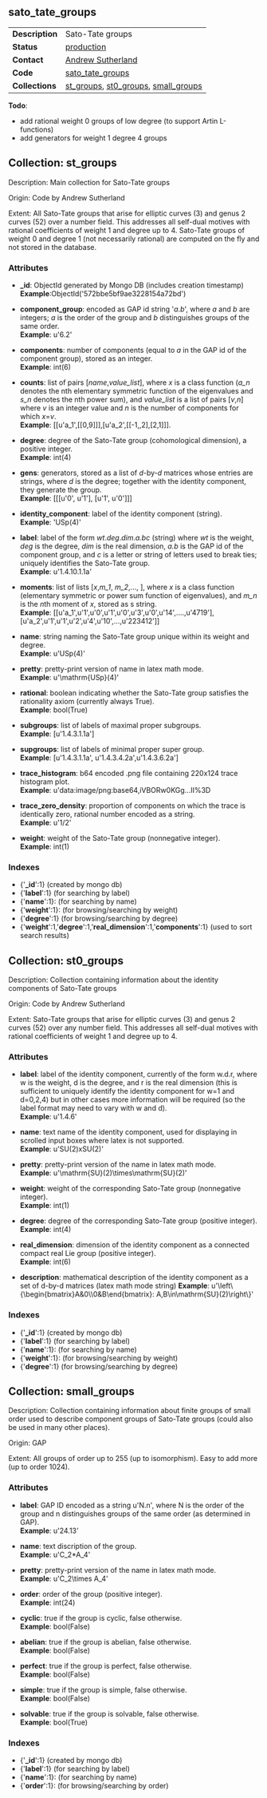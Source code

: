 ## sato_tate_groups

| | |
|---|---|
|**Description**|Sato-Tate groups|
|**Status**|[production](http://www.lmfdb.org/SatoTateGroup)|
|**Contact**|[Andrew Sutherland](https://github.com/AndrewVSutherland)|
|**Code**|[sato_tate_groups](https://github.com/LMFDB/lmfdb/tree/master/lmfdb/sato_tate_groups/)|
|**Collections**|[st_groups](http://www.lmfdb.org/api/sato_tate_groups/st_groups), [st0_groups](http://www.lmfdb.org/api/sato_tate_groups/st_groups), [small_groups](http://www.lmfdb.org/api/sato_tate_groups/small_groups)|

**Todo**:
* add rational weight 0 groups of low degree (to support Artin L-functions)
* add generators for weight 1 degree 4 groups

## Collection: **st_groups**

Description: Main collection for Sato-Tate groups

Origin: Code by Andrew Sutherland

Extent: All Sato-Tate groups that arise for elliptic curves (3) and genus 2 curves (52) over a number field.  This addresses all self-dual motives with rational coefficients of weight 1 and degree up to 4.  Sato-Tate groups of weight 0 and degree 1 (not necessarily rational) are computed on the fly and not stored in the database.

### **Attributes**
 * **_id**: ObjectId generated by Mongo DB (includes creation timestamp)<br>
   **Example**:ObjectId('572bbe5bf9ae3228154a72bd')</p>
 * **component_group**: encoded as GAP id string '_a_._b_', where _a_ and _b_ are integers; _a_ is the order of the group and _b_ distinguishes groups of the same order.<br>
   **Example**: u'6.2'</p>
 * **components**: number of components (equal to _a_ in the GAP id of the component group), stored as an integer.<br>
   **Example**: int(6)</p>
 * **counts**: list of pairs [*name*,*value_list*], where *x* is a class function (*a_n* denotes the nth elementary
 symmetric function of the eigenvalues and *s_n* denotes the nth power sum), and *value_list* is a list of
 pairs [_v_,_n_] where _v_ is an integer value and _n_ is the number of components for which _x_=_v_.<br>
   **Example**: [[u'a_1',[[0,9]]],[u'a_2',[[-1,,2],[2,1]]].</p>
 * **degree**: degree of the Sato-Tate group (cohomological dimension), a positive integer.<br>
   **Example**: int(4)</p>
 * **gens**: generators, stored as a list of *d*-by-*d* matrices whose entries are strings, where *d* is the degree;
 together with the identity component, they generate the group.<br>
   **Example**: [[[u'0', u'1'], [u'1', u'0']]]</p>
 * **identity_component**: label of the identity component (string).<br>
   **Example**: 'USp(4)'</p>
 * **label**: label of the form *wt*.*deg*.*dim*.*a.bc* (string) where *wt* is the weight, *deg* is the degree,
 *dim* is the real dimension, *a.b* is the GAP id of the component group, and *c* is a letter or string of letters
 used to break ties; uniquely identifies the Sato-Tate group.<br>
   **Example**: u'1.4.10.1.1a'</p>
 * **moments**: list of lists [*x*,*m_1*, *m_2*,..., ], where *x* is a class function (elementary symmetric or power
 sum function of eigenvalues), and *m_n* is the *n*th moment of *x*, stored as s string.<br>
   **Example**: [[u'a_1',u'1',u'0',u'1',u'0',u'3',u'0',u'14',....,u'4719'],[u'a_2',u'1',u'1',u'2',u'4',u'10',...,u'223412']]</p>
 * **name**: string naming the Sato-Tate group unique within its weight and degree.<br>
   **Example**: u'USp(4)'</p>
 * **pretty**: pretty-print version of name in latex math mode.<br>
   **Example**: u'\\mathrm{USp}(4)'</p>
 * **rational**: boolean indicating whether the Sato-Tate group satisfies the rationality axiom (currently always True).<br>
   **Example**: bool(True)</p>
 * **subgroups**: list of labels of maximal proper subgroups.<br>
   **Example**: [u'1.4.3.1.1a']</p>
 * **supgroups**: list of labels of minimal proper super group.<br>
   **Example**: [u'1.4.3.1.1a', u'1.4.3.4.2a',u'1.4.3.6.2a']</p>
 * **trace_histogram**: b64 encoded .png file containing 220x124 trace histogram plot.<br>
   **Example**: u'data:image/png:base64,iVBORw0KGg...II%3D</p>
 * **trace_zero_density**: proportion of components on which the trace is identically zero, rational number encoded as a string.<br>
   **Example**: u'1/2'</p>
 * **weight**: weight of the Sato-Tate group (nonnegative integer).<br>
   **Example**: int(1)</p>

### Indexes
* {'**_id**':1} (created by mongo db)
* {'**label**':1} (for searching by label)
* {'**name**':1}: (for searching by name)
* {'**weight**':1}: (for browsing/searching by weight)
* {'**degree**':1} (for browsing/searching by degree)
* {'**weight**':1,'**degree**':1,'**real_dimension**':1,'**components**':1} (used to sort search results)

## Collection: **st0_groups**

Description: Collection containing information about the identity components of Sato-Tate groups

Origin: Code by Andrew Sutherland

Extent: Sato-Tate groups that arise for elliptic curves (3) and genus 2 curves (52) over any number field.  This addresses all self-dual motives with rational coefficients of weight 1 and degree up to 4.

### **Attributes**
 
* **label**: label of the identity component, currently of the form w.d.r, where w is the weight, d is the degree, and r is the real dimension (this is sufficient to uniquely identify the identity component for w=1 and d=0,2,4) but in other cases more information will be required (so the label format may need to vary with w and d).<br>
  **Example**: u'1.4.6'</p>
* **name**: text name of the identity component, used for displaying in scrolled input boxes where latex is not supported.<br>
  **Example**: u'SU(2)xSU(2)'</p>
* **pretty**: pretty-print version of the name in latex math mode.<br>
  **Example**: u'\\mathrm{SU}(2)\\times\\mathrm{SU}(2)'</p>
* **weight**: weight of the corresponding Sato-Tate group (nonnegative integer).<br>
   **Example**: int(1)</p>
* **degree**: degree of the corresponding Sato-Tate group (positive integer).<br>
   **Example**: int(4)</p>
* **real_dimension**: dimension of the identity component as a connected compact real Lie group (positive integer).<br>
  **Example**: int(6)</p>
* **description**: mathematical description of the identity component as a set of d-by-d matrices (latex math mode string)
  **Example**: u'\\left\\{\\begin{bmatrix}A&0\\\\0&B\\end{bmatrix}: A,B\\in\\mathrm{SU}(2)\\right\\}'</p>

### **Indexes**

* {'**_id**':1} (created by mongo db)
* {'**label**':1} (for searching by label)
* {'**name**':1}: (for searching by name)
* {'**weight**':1}: (for browsing/searching by weight)
* {'**degree**':1} (for browsing/searching by degree)

## Collection: **small_groups**

Description: Collection containing information about finite groups of small order used to describe component groups of Sato-Tate groups (could also be used in many other places).

Origin: GAP

Extent: All groups of order up to 255 (up to isomorphism).  Easy to add more (up to order 1024).

### **Attributes**
 
* **label**: GAP ID encoded as a string u'N.n', where N is the order of the group and n distinguishes groups of the same order (as determined in GAP).<br>
  **Example**: u'24.13'</p>
* **name**: text discription of the group.<br>
  **Example**: u'C_2*A_4'</p>
* **pretty**: pretty-print version of the name in latex math mode.<br>
  **Example**: u'C_2\\times A_4'</p>
* **order**: order of the group (positive integer).<br>
  **Example**: int(24)</p>
* **cyclic**: true if the group is cyclic, false otherwise.<br>
  **Example**: bool(False)</p>
* **abelian**: true if the group is abelian, false otherwise.<br>
  **Example**: bool(False)</p>
* **perfect**: true if the group is perfect, false otherwise.<br>
  **Example**: bool(False)</p>
* **simple**: true if the group is simple, false otherwise.<br>
  **Example**: bool(False)</p>
* **solvable**: true if the group is solvable, false otherwise.<br>
  **Example**: bool(True)</p>

### **Indexes**

* {'**_id**':1} (created by mongo db)
* {'**label**':1} (for searching by label)
* {'**name**':1}: (for searching by name)
* {'**order**':1}: (for browsing/searching by order)

